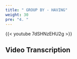 ```yaml
---
title: " GROUP BY - HAVING"
weight: 30
pre: "4. "
---
```


{{< youtube 7dSHNzEHU2g >}}

## Video Transcription
